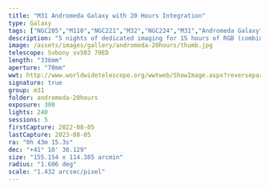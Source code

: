 ```yaml
---
title: "M31 Andromeda Galaxy with 20 Hours Integration"
type: Galaxy
tags: ["NGC205","M110","NGC221","M32","NGC224","M31","Andromeda Galaxy","The star ν And","35 And"]
description: "5 nights of dedicated imaging for 15 hours of RGB (combination of 45-second, 1-minute and 3-minute exposures) and 5 hours of narrowband (Optolong l-eXtreme). Honestly, I processed this about four or five times before getting to a result I was satisfied with... future revisions may come!"
image: /assets/images/gallery/andromeda-20hours/thumb.jpg
telescope: Svbony sv503 70ED
length: "336mm"
aperture: "70mm"
wwt: http://www.worldwidetelescope.org/wwtweb/ShowImage.aspx?reverseparity=True&scale=1.432194&name=andromeda-20hours.jpg&imageurl=https://deepskyworkflows.com/assets/images/gallery/andromeda-20hours/andromeda-20hours.jpg&credits=Jeremy+Likness+at+DeepSkyWorkflows.com&creditsUrl=https://deepskyworkflows.com/&ra=10.667367&dec=40.708166&x=3868.8&y=3430.4&rotation=377.57&thumb=https://deepskyworkflows.com/assets/images/gallery/andromeda-20hours/thumb.jpg
signature: true
group: m31
folder: andromeda-20hours
exposure: 300
lights: 240
sessions: 5
firstCapture: 2022-08-05
lastCapture: 2023-08-05
ra: "0h 43m 15.3s"
dec: "+41° 10' 30.129"
size: "155.154 x 114.385 arcmin"
radius: "1.606 deg"
scale: "1.432 arcsec/pixel"
---
```

